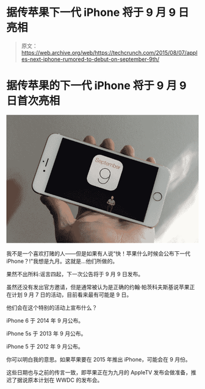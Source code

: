 # 据传苹果下一代 iPhone 将于 9 月 9 日亮相 

> 原文：<https://web.archive.org/web/https://techcrunch.com/2015/08/07/apples-next-iphone-rumored-to-debut-on-september-9th/>

# 据传苹果的下一代 iPhone 将于 9 月 9 日首次亮相

![iphone](img/afb2057a1946d0843332e2cbba30d99a.png)

我不是一个喜欢打赌的人——但是如果有人说“快！苹果什么时候会公布下一代 iPhone？!"我想是九月。这就是…他们所做的。

果然不出所料:谣言四起，下一次公告将于 9 月 9 日发布。

虽然还没有发出官方邀请，但是通常被认为是正确的约翰·帕茨科夫斯基说苹果正在计划 9 月 7 日的活动，目前看来最有可能是 9 日。

他们会在这个特别的活动上宣布什么？

iPhone 6 于 2014 年 9 月公布。

iPhone 5s 于 2013 年 9 月公布。

iPhone 5 于 2012 年 9 月公布。

你可以明白我的意思。如果苹果要在 2015 年推出 iPhone，可能会在 9 月份。

这些日期也与之前的传言一致，即苹果正在为九月的 AppleTV 发布会做准备，推迟了据说原本计划在 WWDC 的发布会。